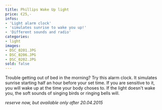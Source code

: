 ```yaml
---
title: Phillips Wake Up light
price: €25,-
infos:
- 'Light alarm clock'
- 'simulates sunrise to wake you up!'
- 'Different sounds and radio'
categories:
- light
images:
- DSC_0201.JPG
- DSC_0206.JPG
- DSC_0202.JPG
sold: false
---
```


Trouble getting out of bed in the morning? Try this alarm clock. It simulates sunrise starting half an hour before your set time. If you are sensitive to it, you will wake up at the time your body choses to.
If the light doesn't wake you, the soft sounds of singing birds or ringing bells will.

*reserve now, but available only after 20.04.2015*
